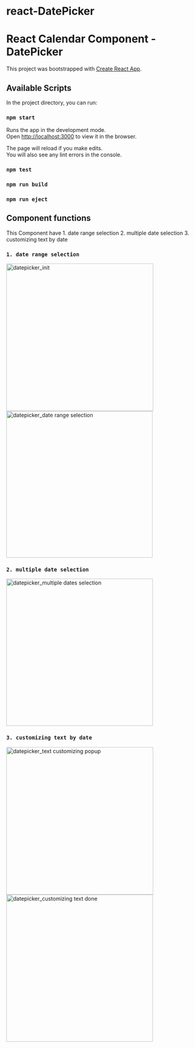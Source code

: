 
# react-DatePicker
React Calendar Component - DatePicker
=======
This project was bootstrapped with [Create React App](https://github.com/facebook/create-react-app).

## Available Scripts

In the project directory, you can run:

### `npm start`

Runs the app in the development mode.<br>
Open [http://localhost:3000](http://localhost:3000) to view it in the browser.

The page will reload if you make edits.<br>
You will also see any lint errors in the console.

### `npm test`
### `npm run build`
### `npm run eject`


## Component functions

This Component have 1. date range selection 2. multiple date selection 3. customizing text by date

### `1. date range selection`
<img width="388" alt="datepicker_init" src="https://user-images.githubusercontent.com/31091111/50639221-071e7300-0fa4-11e9-84bd-cad3a9fcd45b.PNG">

<img width="386" alt="datepicker_date range selection" src="https://user-images.githubusercontent.com/31091111/50639248-2a492280-0fa4-11e9-894a-850884f0f69d.PNG">

### `2. multiple date selection`

<img width="387" alt="datepicker_multiple dates selection" src="https://user-images.githubusercontent.com/31091111/50639269-3c2ac580-0fa4-11e9-9fe7-047e34b92dc8.PNG">

### `3. customizing text by date`

<img width="388" alt="datepicker_text customizing popup" src="https://user-images.githubusercontent.com/31091111/50639280-45b42d80-0fa4-11e9-8f50-24b03693f408.PNG">

<img width="387" alt="datepicker_customizing text done" src="https://user-images.githubusercontent.com/31091111/50639286-4ea4ff00-0fa4-11e9-8596-fa1fbb5d2c5c.PNG">

